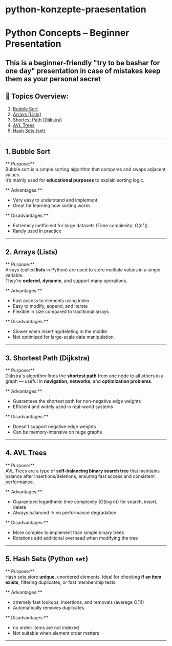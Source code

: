 # python-konzepte-praesentation
# Python Concepts – Beginner Presentation 

This is a beginner-friendly "try to be bashar for one day" presentation 
in case of mistakes keep them as your personal secret
---

## 🧭 Topics Overview:

1. [ Bubble Sort](#1--bubble-sort)
2. [Arrays (Lists)](#2--arrays-lists)
3. [ Shortest Path (Dijkstra)](#3--shortest-path-dijkstra)
4. [ AVL Trees](#4--avl-trees)
5. [ Hash Sets (set)](#5--hash-sets-python-sets)

---

## 1. Bubble Sort

** Purpose:**  
Bubble sort is a simple sorting algorithm that compares and swaps adjacent values.  
It’s mainly used for **educational purposes** to explain sorting logic.

** Advantages:**
- Very easy to understand and implement
- Great for learning how sorting works

** Disadvantages:**
- Extremely inefficient for large datasets (Time complexity: O(n²))
- Rarely used in practice

---

## 2.  Arrays (Lists)

** Purpose:**  
Arrays (called **lists** in Python) are used to store multiple values in a single variable.  
They're **ordered**, **dynamic**, and support many operations.

** Advantages:**
- Fast access to elements using index
- Easy to modify, append, and iterate
- Flexible in size compared to traditional arrays

** Disadvantages:**
- Slower when inserting/deleting in the middle
- Not optimized for large-scale data manipulation

---

## 3.  Shortest Path (Dijkstra)

** Purpose:**  
Dijkstra's algorithm finds the **shortest path** from one node to all others in a graph — useful in **navigation**, **networks**, and **optimization problems**.

** Advantages:**
- Guarantees the shortest path for non-negative edge weights
- Efficient and widely used in real-world systems

** Disadvantages:**
- Doesn’t support negative edge weights
- Can be memory-intensive on huge graphs

---

## 4.  AVL Trees

** Purpose:**  
AVL Trees are a type of **self-balancing binary search tree** that maintains balance after insertions/deletions, ensuring fast access and consistent performance.

** Advantages:**
- Guaranteed logarithmic time complexity (O(log n)) for search, insert, delete
- Always balanced → no performance degradation

** Disadvantages:**
- More complex to implement than simple binary trees
- Rotations add additional overhead when modifying the tree

---

## 5. Hash Sets (Python `set`)

** Purpose:**  
Hash sets store **unique**, unordered elements. Ideal for checking **if an item exists**, filtering duplicates, or fast membership tests.

** Advantages:**
- xtremely fast lookups, insertions, and removals (average O(1))
- Automatically removes duplicates

** Disadvantages:**
- no order: items are not indexed
- Not suitable when element order matters

---



